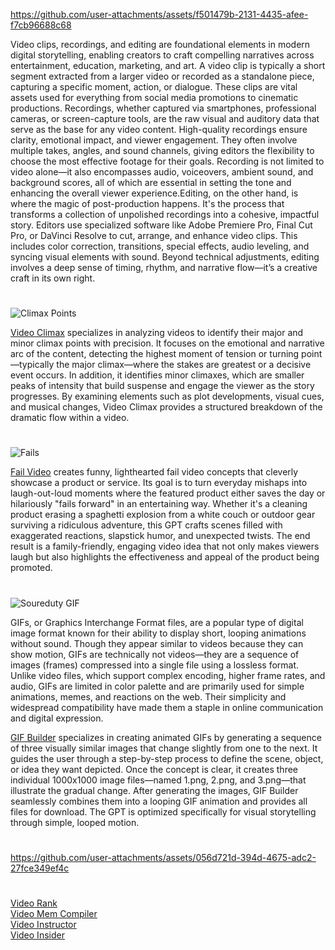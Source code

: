 https://github.com/user-attachments/assets/f501479b-2131-4435-afee-f7cb96688c68

Video clips, recordings, and editing are foundational elements in modern digital storytelling, enabling creators to craft compelling narratives across entertainment, education, marketing, and art. A video clip is typically a short segment extracted from a larger video or recorded as a standalone piece, capturing a specific moment, action, or dialogue. These clips are vital assets used for everything from social media promotions to cinematic productions. Recordings, whether captured via smartphones, professional cameras, or screen-capture tools, are the raw visual and auditory data that serve as the base for any video content. High-quality recordings ensure clarity, emotional impact, and viewer engagement. They often involve multiple takes, angles, and sound channels, giving editors the flexibility to choose the most effective footage for their goals. Recording is not limited to video alone—it also encompasses audio, voiceovers, ambient sound, and background scores, all of which are essential in setting the tone and enhancing the overall viewer experience.Editing, on the other hand, is where the magic of post-production happens. It's the process that transforms a collection of unpolished recordings into a cohesive, impactful story. Editors use specialized software like Adobe Premiere Pro, Final Cut Pro, or DaVinci Resolve to cut, arrange, and enhance video clips. This includes color correction, transitions, special effects, audio leveling, and syncing visual elements with sound. Beyond technical adjustments, editing involves a deep sense of timing, rhythm, and narrative flow—it’s a creative craft in its own right.

#

![Climax Points](https://github.com/user-attachments/assets/26853d30-0e8b-47ce-85d4-c5f30880273c)

[Video Climax](https://chatgpt.com/g/g-676f2f0556b88191b2e3e82baaea335d-video-climax) specializes in analyzing videos to identify their major and minor climax points with precision. It focuses on the emotional and narrative arc of the content, detecting the highest moment of tension or turning point—typically the major climax—where the stakes are greatest or a decisive event occurs. In addition, it identifies minor climaxes, which are smaller peaks of intensity that build suspense and engage the viewer as the story progresses. By examining elements such as plot developments, visual cues, and musical changes, Video Climax provides a structured breakdown of the dramatic flow within a video.

#

![Fails](https://github.com/user-attachments/assets/c5400adf-31d9-424b-8a08-9ae91b01c2f5)

[Fail Video](https://chatgpt.com/g/g-677ab5fde59481919858f530c7abf3cf-fail-video) creates funny, lighthearted fail video concepts that cleverly showcase a product or service. Its goal is to turn everyday mishaps into laugh-out-loud moments where the featured product either saves the day or hilariously "fails forward" in an entertaining way. Whether it's a cleaning product erasing a spaghetti explosion from a white couch or outdoor gear surviving a ridiculous adventure, this GPT crafts scenes filled with exaggerated reactions, slapstick humor, and unexpected twists. The end result is a family-friendly, engaging video idea that not only makes viewers laugh but also highlights the effectiveness and appeal of the product being promoted.

#

![Soureduty GIF](https://github.com/user-attachments/assets/06e443f5-64d4-475d-a5e6-87bac9b02044)

GIFs, or Graphics Interchange Format files, are a popular type of digital image format known for their ability to display short, looping animations without sound. Though they appear similar to videos because they can show motion, GIFs are technically not videos—they are a sequence of images (frames) compressed into a single file using a lossless format. Unlike video files, which support complex encoding, higher frame rates, and audio, GIFs are limited in color palette and are primarily used for simple animations, memes, and reactions on the web. Their simplicity and widespread compatibility have made them a staple in online communication and digital expression.

[GIF Builder](https://chatgpt.com/g/g-vkuqgJxjC-gif-builder) specializes in creating animated GIFs by generating a sequence of three visually similar images that change slightly from one to the next. It guides the user through a step-by-step process to define the scene, object, or idea they want depicted. Once the concept is clear, it creates three individual 1000x1000 image files—named 1.png, 2.png, and 3.png—that illustrate the gradual change. After generating the images, GIF Builder seamlessly combines them into a looping GIF animation and provides all files for download. The GPT is optimized specifically for visual storytelling through simple, looped motion.

#

https://github.com/user-attachments/assets/056d721d-394d-4675-adc2-27fce349ef4c

#

[Video Rank](https://chatgpt.com/g/g-6774f84a32048191b10aeb0e7840263f-video-rank)
<br>
[Video Mem Compiler](https://chatgpt.com/g/g-NuNFDGDZc-video-meme-compiler)
<br>
[Video Instructor](https://chat.openai.com/g/g-8uZmUQjZN-video-instructor)
<br>
[Video Insider](https://chat.openai.com/g/g-ZBiedT6Sq-video-insider)

